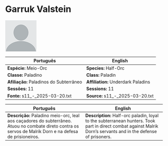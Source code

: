 
# Garruk Valstein
![Garruk Valstein](blank.png)

| Português | English |
|-----------|---------|
| **Espécie:** Meio-Orc | **Species:** Half-Orc |
| **Classe:** Paladino | **Class:** Paladin |
| **Afiliação:** Paladinos do Subterrâneo | **Affiliation:** Underdark Paladins |
| **Sessões:** 11 | **Sessions:** 11 |
| **Fonte:** s11_-_2025-03-20.txt | **Source:** s11_-_2025-03-20.txt |

| Português | English |
|-----------|---------|
| **Descrição:** Paladino meio-orc, leal aos caçadores do subterrâneo. Atuou no combate direto contra os servos de Malrik Dorn e na defesa de prisioneiros. | **Description:** Half-orc paladin, loyal to the subterranean hunters. Took part in direct combat against Malrik Dorn’s servants and in the defense of prisoners. |

















